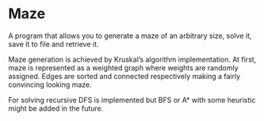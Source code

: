 # Maze

A program that allows you to generate a maze of an arbitrary size, solve it, save it to file and retrieve it.

Maze generation is achieved by Kruskal’s algorithm implementation. At first, maze is represented as a weighted graph where weights are randomly assigned. Edges are sorted and connected respectively making a fairly convincing looking maze.

For solving recursive DFS is implemented but BFS or A* with some heuristic might be added in the future. 
